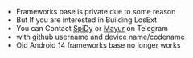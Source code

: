 - Frameworks base is private due to some reason 
- But If you are interested in Building LosExt
- You can Contact [SpiDy](https://t.me/SpiDyNuB) or [Mayur](https://t.me/SkaddadleSkadoodle) on Telegram
- with github username and device name/codename
- Old Android 14 frameworks base no longer works
